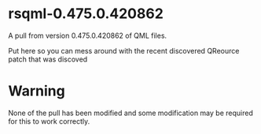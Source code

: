 # rsqml-0.475.0.420862
A pull from version 0.475.0.420862 of QML files.

Put here so you can mess around with the recent discovered QReource patch that was discoved

# Warning
None of the pull has been modified and some modification may be required for this to work correctly.
